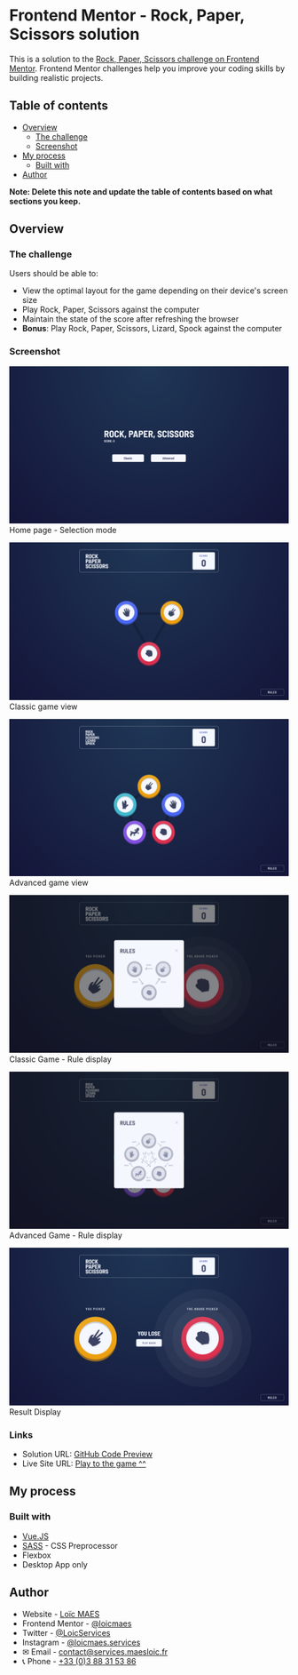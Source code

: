 # Frontend Mentor - Rock, Paper, Scissors solution

This is a solution to the [Rock, Paper, Scissors challenge on Frontend Mentor](https://www.frontendmentor.io/challenges/rock-paper-scissors-game-pTgwgvgH). Frontend Mentor challenges help you improve your coding skills by building realistic projects.

## Table of contents

- [Overview](#overview)
	- [The challenge](#the-challenge)
	- [Screenshot](#screenshot)
- [My process](#my-process)
	- [Built with](#built-with)
- [Author](#author)

**Note: Delete this note and update the table of contents based on what sections you keep.**

## Overview

### The challenge

Users should be able to:

- View the optimal layout for the game depending on their device's screen size
- Play Rock, Paper, Scissors against the computer
- Maintain the state of the score after refreshing the browser
- **Bonus**: Play Rock, Paper, Scissors, Lizard, Spock against the computer

### Screenshot

![Mode selector](./previews/home-page.png)
Home page - Selection mode

![Classic game view](./previews/classic-game.png)
Classic game view

![Advanced game view](./previews/advanced-game.png)
Advanced game view

![Classic rule display](./previews/classic-modal.png)
Classic Game - Rule display

![Classic rule display](./previews/advanced-modal.png)
Advanced Game - Rule display

![Result display](./previews/result-display.png)
Result Display

### Links

- Solution URL: [GitHub Code Preview](https://github.com/loicmaes/paper-rock-scissors)
- Live Site URL: [Play to the game ^^](https://rps.maesloic.fr/)

## My process

### Built with

- [Vue.JS](https://vuejs.org/)
- [SASS](https://sass-lang.com/) - CSS Preprocessor
- Flexbox
- Desktop App only

## Author

- Website - [Loïc MAES](https://maesloic.fr/)
- Frontend Mentor - [@loicmaes](https://www.frontendmentor.io/profile/loicmaes)
- Twitter - [@LoicServices](https://www.twitter.com/LoicServices)
- Instagram - [@loicmaes.services](https://www.instagram.com/loicmaes.services)
- ✉ Email - [contact@services.maesloic.fr](mailto:contact@services.maesloic.fr)
- 📞 Phone - [+33 (0)3 88 31 53 86](tel:+33388315386)
